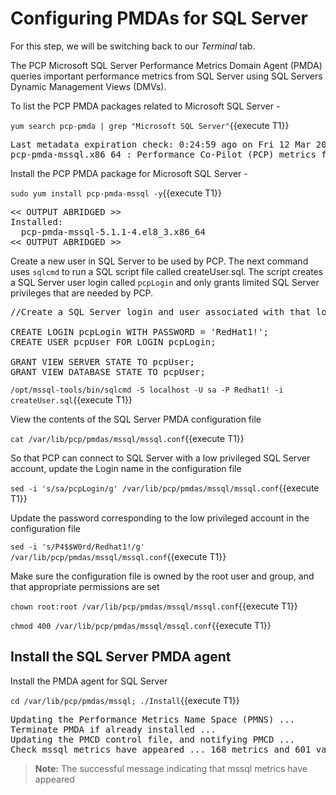 # Configuring PMDAs for SQL Server

For this step, we will be switching back to our *Terminal* tab. 

The PCP Microsoft SQL Server Performance Metrics Domain Agent (PMDA) queries important performance metrics from SQL Server using SQL Servers Dynamic Management Views (DMVs).

To list the PCP PMDA packages related to Microsoft SQL Server -

`yum search pcp-pmda | grep "Microsoft SQL Server"`{{execute T1}}

<pre class="file">
Last metadata expiration check: 0:24:59 ago on Fri 12 Mar 2021 09:20:29 AM EST.
pcp-pmda-mssql.x86_64 : Performance Co-Pilot (PCP) metrics for Microsoft SQL Server
</pre>

Install the PCP PMDA package for Microsoft SQL Server - 

`sudo yum install pcp-pmda-mssql -y`{{execute T1}}

<pre class="file">
<< OUTPUT ABRIDGED >>
Installed:
  pcp-pmda-mssql-5.1.1-4.el8_3.x86_64                                                                 
<< OUTPUT ABRIDGED >>
</pre>

Create a new user in SQL Server to be used by PCP. The next command uses `sqlcmd` to run a SQL script file called createUser.sql. The script creates a SQL Server user login called `pcpLogin` and only grants limited SQL Server privileges that are needed by PCP. 

<pre class="file">
//Create a SQL Server login and user associated with that login. Grant VIEW SERVER STATE AND VIEW DATABASE STATE permissions to the user

CREATE LOGIN pcpLogin WITH PASSWORD = 'RedHat1!';
CREATE USER pcpUser FOR LOGIN pcpLogin;  

GRANT VIEW SERVER STATE TO pcpUser;
GRANT VIEW DATABASE STATE TO pcpUser;
</pre>

`/opt/mssql-tools/bin/sqlcmd -S localhost -U sa -P Redhat1! -i createUser.sql`{{execute T1}}

View the contents of the SQL Server PMDA configuration file 

`cat /var/lib/pcp/pmdas/mssql/mssql.conf`{{execute T1}}

So that PCP can connect to SQL Server with a low privileged SQL Server account, update the Login name in the configuration file 

`sed -i 's/sa/pcpLogin/g' /var/lib/pcp/pmdas/mssql/mssql.conf`{{execute T1}}

Update the password corresponding to the low privileged account in the configuration file 

`sed -i 's/P4$$W0rd/Redhat1!/g' /var/lib/pcp/pmdas/mssql/mssql.conf`{{execute T1}}

Make sure the configuration file is owned by the root user and group, and that appropriate permissions are set 

`chown root:root /var/lib/pcp/pmdas/mssql/mssql.conf`{{execute T1}}

`chmod 400 /var/lib/pcp/pmdas/mssql/mssql.conf`{{execute T1}}

## Install the SQL Server PMDA agent

Install the PMDA agent for SQL Server

`cd /var/lib/pcp/pmdas/mssql; ./Install`{{execute T1}}

<pre class="file">
Updating the Performance Metrics Name Space (PMNS) ...
Terminate PMDA if already installed ...
Updating the PMCD control file, and notifying PMCD ...
Check mssql metrics have appeared ... 168 metrics and 601 values
</pre>

>**Note:** The successful message indicating that mssql metrics have appeared
